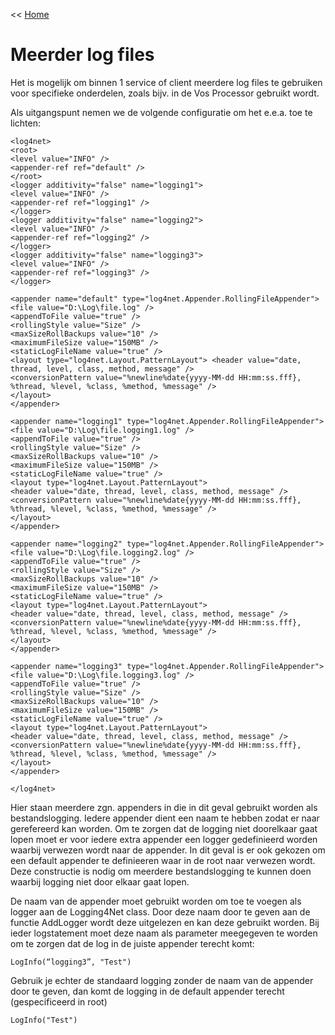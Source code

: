 << [Home](https://codewithedwin.github.io/EdwinsDocumentation/)

# Meerder log files
Het is mogelijk om binnen 1 service of client meerdere log files te gebruiken voor specifieke onderdelen, zoals bijv. in de Vos Processor gebruikt wordt. 

Als uitgangspunt nemen we de volgende configuratie om het e.e.a. toe te lichten: 
```
<log4net> 
<root> 
<level value="INFO" /> 
<appender-ref ref="default" /> 
</root> 
<logger additivity="false" name="logging1"> 
<level value="INFO" /> 
<appender-ref ref="logging1" /> 
</logger> 
<logger additivity="false" name="logging2"> 
<level value="INFO" /> 
<appender-ref ref="logging2" /> 
</logger> 
<logger additivity="false" name="logging3"> 
<level value="INFO" /> 
<appender-ref ref="logging3" /> 
</logger> 

<appender name="default" type="log4net.Appender.RollingFileAppender"> 
<file value="D:\Log\file.log" /> 
<appendToFile value="true" /> 
<rollingStyle value="Size" /> 
<maxSizeRollBackups value="10" /> 
<maximumFileSize value="150MB" /> 
<staticLogFileName value="true" /> 
<layout type="log4net.Layout.PatternLayout"> <header value="date, thread, level, class, method, message" /> 
<conversionPattern value="%newline%date{yyyy-MM-dd HH:mm:ss.fff}, %thread, %level, %class, %method, %message" /> 
</layout> 
</appender> 

<appender name="logging1" type="log4net.Appender.RollingFileAppender"> 
<file value="D:\Log\file.logging1.log" /> 
<appendToFile value="true" /> 
<rollingStyle value="Size" /> 
<maxSizeRollBackups value="10" /> 
<maximumFileSize value="150MB" /> 
<staticLogFileName value="true" /> 
<layout type="log4net.Layout.PatternLayout"> 
<header value="date, thread, level, class, method, message" /> 
<conversionPattern value="%newline%date{yyyy-MM-dd HH:mm:ss.fff}, %thread, %level, %class, %method, %message" /> 
</layout> 
</appender> 

<appender name="logging2" type="log4net.Appender.RollingFileAppender"> 
<file value="D:\Log\file.logging2.log" /> 
<appendToFile value="true" /> 
<rollingStyle value="Size" /> 
<maxSizeRollBackups value="10" /> 
<maximumFileSize value="150MB" /> 
<staticLogFileName value="true" /> 
<layout type="log4net.Layout.PatternLayout"> 
<header value="date, thread, level, class, method, message" /> 
<conversionPattern value="%newline%date{yyyy-MM-dd HH:mm:ss.fff}, %thread, %level, %class, %method, %message" /> 
</layout> 
</appender> 

<appender name="logging3" type="log4net.Appender.RollingFileAppender"> 
<file value="D:\Log\file.logging3.log" /> 
<appendToFile value="true" /> 
<rollingStyle value="Size" /> 
<maxSizeRollBackups value="10" /> 
<maximumFileSize value="150MB" /> 
<staticLogFileName value="true" /> 
<layout type="log4net.Layout.PatternLayout"> 
<header value="date, thread, level, class, method, message" /> 
<conversionPattern value="%newline%date{yyyy-MM-dd HH:mm:ss.fff}, %thread, %level, %class, %method, %message" /> 
</layout> 
</appender> 

</log4net> 
```

Hier staan meerdere zgn. appenders in die in dit geval gebruikt worden als bestandslogging. 
Iedere appender dient een naam te hebben zodat er naar gerefereerd kan worden. 
Om te zorgen dat de logging niet doorelkaar gaat lopen moet er voor iedere extra appender een logger gedefinieerd worden waarbij verwezen wordt naar de appender. 
In dit geval is er ook gekozen om een default appender te definieeren waar in de root naar verwezen wordt. 
Deze constructie is nodig om meerdere bestandslogging te kunnen doen waarbij logging niet door elkaar gaat lopen.  

De naam van de appender moet gebruikt worden om toe te voegen als logger aan de Logging4Net class. 
Door deze naam door te geven aan de functie AddLogger wordt deze uitgelezen en kan deze gebruikt worden.
Bij ieder logstatement moet deze naam als parameter meegegeven te worden om te zorgen dat de log in de juiste appender terecht komt: 
 
```
LogInfo(“logging3”, "Test") 
````
 

Gebruik je echter de standaard logging zonder de naam van de appender door te geven, dan komt de logging in de default appender terecht (gespecificeerd in root) 

```
LogInfo("Test") 
```